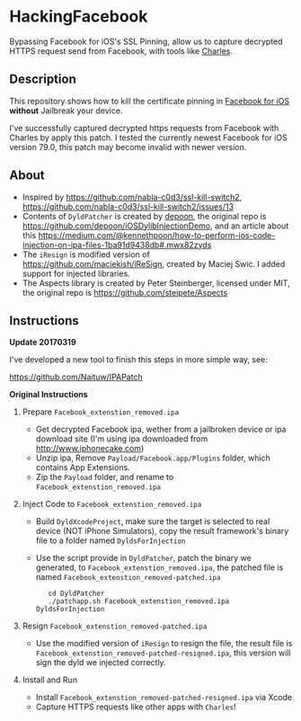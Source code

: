 
# HackingFacebook

Bypassing Facebook for iOS's SSL Pinning, allow us to capture decrypted HTTPS request send from Facebook, with tools like [Charles](https://www.charlesproxy.com/).

## Description

This repository shows how to kill the certificate pinning in [Facebook for iOS](https://itunes.apple.com/cn/app/facebook/id284882215?mt=8) **without** Jailbreak your device.

I've successfully captured decrypted https requests from Facebook with Charles by apply this patch. I tested the currently newest Facebook for iOS version 79.0, this patch may become invalid with newer version.

## About
- Inspired by https://github.com/nabla-c0d3/ssl-kill-switch2, https://github.com/nabla-c0d3/ssl-kill-switch2/issues/13
- Contents of `DyldPatcher` is created by [depoon](https://github.com/depoon), the original repo is https://github.com/depoon/iOSDylibInjectionDemo, and an article about this https://medium.com/@kennethpoon/how-to-perform-ios-code-injection-on-ipa-files-1ba91d9438db#.mwx82zyds
- The `iResign` is modified version of https://github.com/maciekish/iReSign, created by Maciej Swic. I added support for injected libraries.
- The Aspects library is created by Peter Steinberger, licensed under MIT, the original repo is https://github.com/steipete/Aspects

## Instructions

**Update 20170319**

I've developed a new tool to finish this steps in more simple way, see:

https://github.com/Naituw/IPAPatch

**Original Instructions**

1. Prepare `Facebook_extenstion_removed.ipa`
   - Get decrypted Facebook ipa, wether from  a jailbroken device or ipa download site (I'm using ipa downloaded from http://www.iphonecake.com)
   - Unzip ipa, Remove `Payload/Facebook.app/Plugins` folder, which contains App Extensions.
   - Zip the `Payload` folder, and rename to `Facebook_extenstion_removed.ipa`

2. Inject Code to `Facebook_extenstion_removed.ipa`
   - Build `DyldXcodeProject`, make sure the target is selected to real device (NOT iPhone Simulators), copy the result framework's binary file to a folder named `DyldsForInjection`
   - Use the script provide in `DyldPatcher`, patch the binary we generated, to `Facebook_extenstion_removed.ipa`, the patched file is named `Facebook_extenstion_removed-patched.ipa`
     
            cd DyldPatcher
            ./patchapp.sh Facebook_extenstion_removed.ipa DyldsForInjection

3. Resign `Facebook_extenstion_removed-patched.ipa`
   - Use the modified version of `iResign` to resign the file, the result file is `Facebook_extenstion_removed-patched-resigned.ipa`, this version will sign the dyld we injected correctly.

4. Install and Run
   - Install `Facebook_extenstion_removed-patched-resigned.ipa` via Xcode
   - Capture HTTPS requests like other apps with `Charles`!

